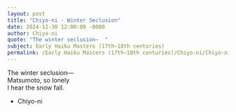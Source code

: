 ```yaml
---
layout: post
title: "Chiyo-ni - Winter Seclusion"
date: 2024-12-30 12:00:00 -0000
author: Chiyo-ni
quote: "The winter seclusion—  "
subject: Early Haiku Masters (17th–18th centuries)
permalink: /Early Haiku Masters (17th–18th centuries)/Chiyo-ni/Chiyo-ni - Winter Seclusion
---
```


The winter seclusion—  
Matsumoto, so lonely  
I hear the snow fall.

- Chiyo-ni
